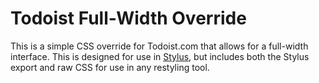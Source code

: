 # Todoist Full-Width Override
This is a simple CSS override for Todoist.com that allows for a full-width interface. This is designed for use in [Stylus](https://chrome.google.com/webstore/detail/stylus/clngdbkpkpeebahjckkjfobafhncgmne), but includes both the Stylus export and raw CSS for use in any restyling tool.